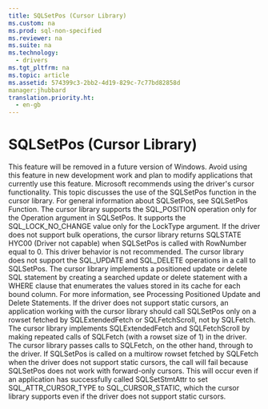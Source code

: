 ```yaml
---
title: SQLSetPos (Cursor Library)
ms.custom: na
ms.prod: sql-non-specified
ms.reviewer: na
ms.suite: na
ms.technology: 
  - drivers
ms.tgt_pltfrm: na
ms.topic: article
ms.assetid: 574399c3-2bb2-4d19-829c-7c77bd82858d
manager:jhubbard
translation.priority.ht: 
  - en-gb
---
```

# SQLSetPos (Cursor Library)
<?xml version="1.0" encoding="utf-8"?>
<developerReferenceWithoutSyntaxDocument xmlns="http://ddue.schemas.microsoft.com/authoring/2003/5" xmlns:xlink="http://www.w3.org/1999/xlink" xmlns:xsi="http://www.w3.org/2001/XMLSchema-instance" xsi:schemaLocation="http://ddue.schemas.microsoft.com/authoring/2003/5 http://dduestorage.blob.core.windows.net/ddueschema/developer.xsd">
  <introduction>
    <alert class="important">
      <para>This feature will be removed in a future version of Windows. Avoid using this feature in new development work and plan to modify applications that currently use this feature. Microsoft recommends using the driver's cursor functionality.</para>
    </alert>
    <para>This topic discusses the use of the <legacyBold>SQLSetPos</legacyBold> function in the cursor library. For general information about <legacyBold>SQLSetPos</legacyBold>, see <legacyLink xlink:href="80190ee7-ae3b-45e5-92a9-693eb558f322">SQLSetPos Function</legacyLink>.</para>
    <para>The cursor library supports the SQL_POSITION operation only for the <legacyItalic>Operation</legacyItalic> argument in <legacyBold>SQLSetPos</legacyBold>. It supports the SQL_LOCK_NO_CHANGE value only for the <legacyItalic>LockType</legacyItalic> argument.</para>
    <para>If the driver does not support bulk operations, the cursor library returns SQLSTATE HYC00 (Driver not capable) when <legacyBold>SQLSetPos</legacyBold> is called with <legacyItalic>RowNumber</legacyItalic> equal to 0. This driver behavior is not recommended.</para>
    <para>The cursor library does not support the SQL_UPDATE and SQL_DELETE operations in a call to <legacyBold>SQLSetPos</legacyBold>. The cursor library implements a positioned update or delete SQL statement by creating a searched update or delete statement with a WHERE clause that enumerates the values stored in its cache for each bound column. For more information, see <legacyLink xlink:href="2975dd97-48e6-4d0a-a9c7-40759a7d94c8">Processing Positioned Update and Delete Statements</legacyLink>.</para>
    <para>If the driver does not support static cursors, an application working with the cursor library should call <legacyBold>SQLSetPos</legacyBold> only on a rowset fetched by <legacyBold>SQLExtendedFetch</legacyBold> or <legacyBold>SQLFetchScroll</legacyBold>, not by <legacyBold>SQLFetch</legacyBold>. The cursor library implements <legacyBold>SQLExtendedFetch</legacyBold> and <legacyBold>SQLFetchScroll</legacyBold> by making repeated calls of <legacyBold>SQLFetch</legacyBold> (with a rowset size of 1) in the driver. The cursor library passes calls to <legacyBold>SQLFetch</legacyBold>, on the other hand, through to the driver. If <legacyBold>SQLSetPos</legacyBold> is called on a multirow rowset fetched by <legacyBold>SQLFetch</legacyBold> when the driver does not support static cursors, the call will fail because <legacyBold>SQLSetPos</legacyBold> does not work with forward-only cursors. This will occur even if an application has successfully called <legacyBold>SQLSetStmtAttr</legacyBold> to set SQL_ATTR_CURSOR_TYPE to SQL_CURSOR_STATIC, which the cursor library supports even if the driver does not support static cursors.</para>
  </introduction>
  <relatedTopics />
</developerReferenceWithoutSyntaxDocument>
